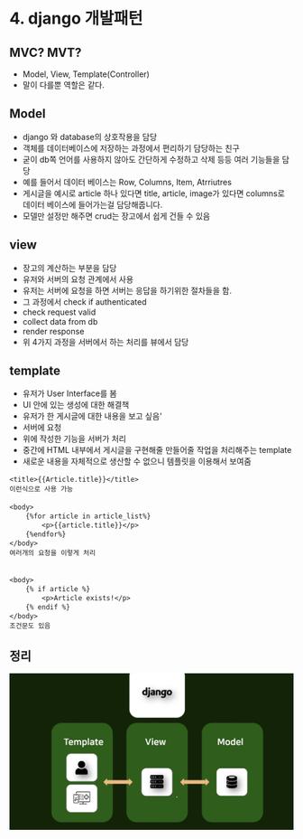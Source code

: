 # 4. django 개발패턴

## MVC? MVT?
- Model, View, Template(Controller)
- 말이 다를뿐 역할은 같다.

## Model
- django 와 database의 상호작용을 담당
- 객체를 데이터베이스에 저장하는 과정에서 편리하기 담당하는 친구
- 굳이 db쪽 언어를 사용하지 않아도 간단하게 수정하고 삭제 등등 여러 기능들을 담당
- 예를 들어서 데이터 베이스는 Row, Columns, Item, Atrriutres
- 게시글을 예시로 article 하나 있다면 title, article, image가 있다면 columns로 데이터 베이스에 들어가는걸 담당해줍니다.
- 모델만 설정만 해주면 crud는 장고에서 쉽게 건들 수 있음

## view
- 장고의 계산하는 부분을 담당
- 유저와 서버의 요청 관계에서 사용
- 유저는 서버에 요청을 하면 서버는 응답을 하기위한 절차들을 함.
- 그 과정에서 check if authenticated
- check request valid
- collect data from db
- render response
- 위 4가지 과정을 서버에서 하는 처리를 뷰에서 담당

## template
- 유저가 User Interface를 봄
- UI 안에 있는 생성에 대한 해결책
- 유저가 한 게시글에 대한 내용을 보고 싶음'
- 서버에 요청
- 위에 작성한 기능을 서버가 처리
- 중간에 HTML 내부에서 게시글을 구현해줄 만들어줄 작업을 처리해주는 template
- 새로운 내용을 자체적으로 생산할 수 없으니 템플릿을 이용해서 보여줌
```
<title>{{Article.title}}</title>
이런식으로 사용 가능

<body>
    {%for article in article_list%}
        <p>{{article.title}}</p>
    {%endfor%}
</body>
여러개의 요청을 이렇게 처리


<body>
    {% if article %}
        <p>Article exists!</p>
    {% endif %}
</body>
조건문도 있음
```

## 정리
![](https://github.com/KangminNa/Django_Pinterest/blob/main/4/1.png?raw=true)
